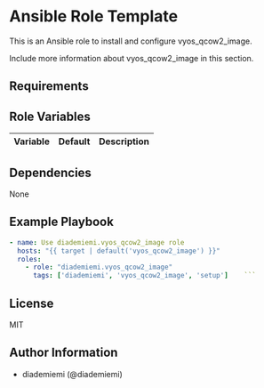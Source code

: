 Ansible Role Template
=========



This is an Ansible role to install and configure vyos_qcow2_image.

Include more information about vyos_qcow2_image in this section.

Requirements
------------

<!--
- List hardware requirements here  
-->

Role Variables
--------------

Variable | Default | Description
--- | --- | ---
<!--
`variable` | `default` | Variable example
`long_variable` | See [defaults/main.yml](./defaults/main.yml) | Variable referring to defaults
`distro_specific_variable` | See [vars/debian.yml](./vars/debian.yml) | Variable referring to distro-specific variables
-->

Dependencies
------------
<!-- List dependencies on other roles or criteria -->
None

Example Playbook
----------------

```yaml
- name: Use diademiemi.vyos_qcow2_image role
  hosts: "{{ target | default('vyos_qcow2_image') }}"
  roles:
    - role: "diademiemi.vyos_qcow2_image"
      tags: ['diademiemi', 'vyos_qcow2_image', 'setup']    ```

```

License
-------

MIT

Author Information
------------------

- diademiemi (@diademiemi)
